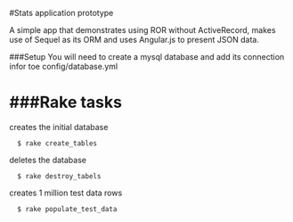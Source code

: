 #Stats application prototype

A simple app that demonstrates using ROR without ActiveRecord, makes use of Sequel as its ORM and uses Angular.js to present JSON data.

###Setup
You will need to create a mysql database and add its connection infor toe config/database.yml

###Rake tasks
===

creates the initial database
```
  $ rake create_tables
```

deletes the database
```
  $ rake destroy_tabels
```

creates 1 million test data rows
```
  $ rake populate_test_data
```